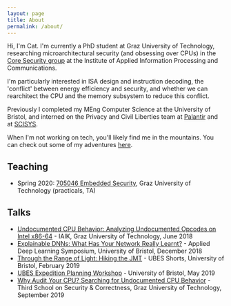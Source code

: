 ```yaml
---
layout: page
title: About
permalink: /about/
---
```


Hi, I'm Cat. I'm currently a PhD student at Graz University of Technology, researching microarchitectural security (and obsessing over CPUs) in the [Core Security group](https://www.iaik.tugraz.at/research-area/securesystems/) at the Institute of Applied Information Processing and Communications.

I'm particularly interested in ISA design and instruction decoding, the 'conflict' between energy efficiency and security, and whether we can rearchitect the CPU and the memory subsystem to reduce this conflict.

Previously I completed my MEng Computer Science at the University of Bristol, and interned on the Privacy and Civil Liberties team at [Palantir](https://www.palantir.com/pcl/) and at [SCISYS](https://www.scisys.com/). 

When I'm not working on tech, you'll likely find me in the mountains. You can check out some of my adventures [here](/adventures).

## Teaching
* Spring 2020: [705046 Embedded Security](https://www.iaik.tugraz.at/course/embedded-security-705046-sommersemester-2020/), Graz University of Technology (practicals, TA)

## Talks
* [Undocumented CPU Behavior: Analyzing Undocumented Opcodes on Intel x86-64](/images/undocumented-cpu-behavior.pdf) - IAIK, Graz University of Technology, June 2018
* [Explainable DNNs: What Has Your Network Really Learnt?](/images/explainable-dnns.pdf) - Applied Deep Learning Symposium, University of Bristol, December 2018
* [Through the Range of Light: Hiking the JMT](/images/hiking-jmt.pdf) - UBES Shorts, University of Bristol, February 2019
* [UBES Expedition Planning Workshop](/images/exped-planning-workshop.pdf) - University of Bristol, May 2019
* [Why Audit Your CPU? Searching for Undocumented CPU Behavior](/images/audit-cpu.pdf) - Third School on Security & Correctness, Graz University of Technology, September 2019
